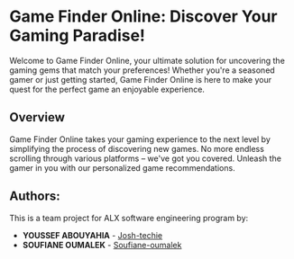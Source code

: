 # Game Finder Online: Discover Your Gaming Paradise!

Welcome to Game Finder Online, your ultimate solution for uncovering the gaming gems that match your preferences! Whether you're a seasoned gamer or just getting started, Game Finder Online is here to make your quest for the perfect game an enjoyable experience.

## Overview

Game Finder Online takes your gaming experience to the next level by simplifying the process of discovering new games. No more endless scrolling through various platforms – we've got you covered. Unleash the gamer in you with our personalized game recommendations.

## Authors:

This is a team project for ALX software engineering program by:

- **YOUSSEF ABOUYAHIA** - [Josh-techie](https://github.com/Josh-techie)
- **SOUFIANE OUMALEK** - [Soufiane-oumalek](https://github.com/soufiane-oumalek)


